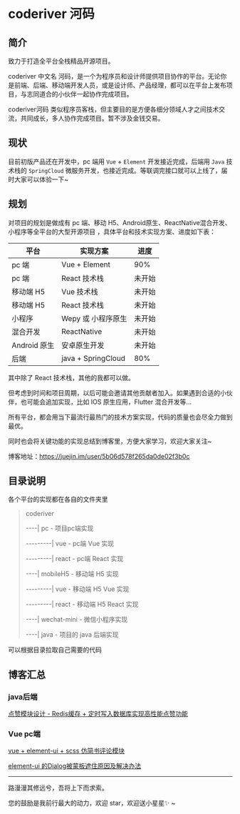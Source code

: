 # coderiver 河码

## 简介

致力于打造全平台全栈精品开源项目。

coderiver 中文名 河码，是一个为程序员和设计师提供项目协作的平台。无论你是前端、后端、移动端开发人员，或是设计师、产品经理，都可以在平台上发布项目，与志同道合的小伙伴一起协作完成项目。

coderiver河码 类似程序员客栈，但主要目的是方便各细分领域人才之间技术交流，共同成长，多人协作完成项目。暂不涉及金钱交易。

## 现状

目前初版产品还在开发中，pc 端用 `Vue` + `Element` 开发接近完成，后端用 `Java` 技术栈的 `SpringCloud` 微服务开发，也接近完成。等联调完接口就可以上线了，届时大家可以体验一下~

## 规划

对项目的规划是做成有 pc 端、移动 H5、Android原生、ReactNative混合开发、小程序等全平台的大型开源项目 ，具体平台和技术实现方案、进度如下表：

| 平台         | 实现方案           | 进度   |
| ------------ | ------------------ | ------ |
| pc 端        | Vue + Element      | 90%    |
| pc 端        | React 技术栈       | 未开始 |
| 移动端 H5    | Vue 技术栈         | 未开始 |
| 移动端 H5    | React 技术栈       | 未开始 |
| 小程序       | Wepy 或 小程序原生 | 未开始 |
| 混合开发     | ReactNative        | 未开始 |
| Android 原生 | 安卓原生开发       | 未开始 |
| 后端         | java + SpringCloud | 80%    |

其中除了 React 技术栈，其他的我都可以做。

但考虑到时间和项目周期，以后可能会邀请其他贡献者加入。如果遇到合适的小伙伴，也可能会追加实现，比如 IOS 原生应用，Flutter 混合开发等…

所有平台，都会用当下最流行最热门的技术方案实现，代码的质量也会尽全力做到最优。



同时也会将关键功能的实现总结到博客里，方便大家学习，欢迎大家关注~

博客地址：https://juejin.im/user/5b06d578f265da0de02f3b0c

## 目录说明

各个平台的实现都在各自的文件夹里

> coderiver
>
> ----| pc  - 项目pc端实现
>
> ---------| vue -   pc端 Vue 实现
>
> ---------| react -  pc端 React 实现
>
> ----| mobileH5 -  移动端 H5 实现
>
> ---------| vue  -   移动端 H5 Vue 实现
>
> ---------| react  - 移动端 H5 React 实现
>
> ----| wechat-mini  - 微信小程序实现
>
> ----| java -  项目的 java 后端实现

可以根据目录拉取自己需要的代码

## 博客汇总

### java后端

[点赞模块设计 - Redis缓存 + 定时写入数据库实现高性能点赞功能](https://juejin.im/post/5bdc257e6fb9a049ba410098)



### Vue pc端

[vue + element-ui + scss 仿简书评论模块](https://juejin.im/post/5b41fb58f265da0f6d72b917)

[element-ui 的Dialog被蒙板遮住原因及解决办法](https://juejin.im/post/5b3ec5b2f265da0f96286b4f)

---

路漫漫其修远兮，吾将上下而求索。

您的鼓励是我前行最大的动力，欢迎 star，欢迎送小星星✨ ~
